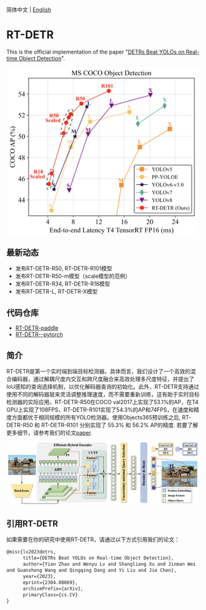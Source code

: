 简体中文 | [English](README.md)

# RT-DETR 

This is the official implementation of the paper "[DETRs Beat YOLOs on Real-time Object Detection](https://arxiv.org/abs/2304.08069)".

<div align="center">
  <img src="./assets/performance.png" width=500 >
</div>

## 最新动态

- 发布RT-DETR-R50, RT-DETR-R101模型
- 发布RT-DETR-R50-m模型（scale模型的范例）
- 发布RT-DETR-R34, RT-DETR-R18模型
- 发布RT-DETR-L, RT-DETR-X模型


## 代码仓库
- [RT-DETR-paddle](./rtdetr_paddle)
- [RT-DETR--pytorch](./rtdetr_pytorch)


## 简介
<!-- We propose a **R**eal-**T**ime **DE**tection **TR**ansformer (RT-DETR), the first real-time end-to-end object detector to our best knowledge. Specifically, we design an efficient hybrid encoder to efficiently process multi-scale features by decoupling the intra-scale interaction and cross-scale fusion, and propose IoU-aware query selection to improve the initialization of object queries. In addition, our proposed detector supports flexibly adjustment of the inference speed by using different decoder layers without the need for retraining, which facilitates the practical application of real-time object detectors. Our RT-DETR-L achieves 53.0% AP on COCO val2017 and 114 FPS on T4 GPU, while RT-DETR-X achieves 54.8% AP and 74 FPS, outperforming all YOLO detectors of the same scale in both speed and accuracy. Furthermore, our RT-DETR-R50 achieves 53.1% AP and 108 FPS, outperforming DINO-Deformable-DETR-R50 by 2.2% AP in accuracy and by about 21 times in FPS.  -->
RT-DETR是第一个实时端到端目标检测器。具体而言，我们设计了一个高效的混合编码器，通过解耦尺度内交互和跨尺度融合来高效处理多尺度特征，并提出了IoU感知的查询选择机制，以优化解码器查询的初始化。此外，RT-DETR支持通过使用不同的解码器层来灵活调整推理速度，而不需要重新训练，这有助于实时目标检测器的实际应用。RT-DETR-R50在COCO val2017上实现了53.1%的AP，在T4 GPU上实现了108FPS，RT-DETR-R101实现了54.3%的AP和74FPS，在速度和精度方面都优于相同规模的所有YOLO检测器。使用Objects365预训练之后, RT-DETR-R50 和 RT-DETR-R101 分别实现了 55.3% 和 56.2% AP的精度.
若要了解更多细节，请参考我们的论文[paper](https://arxiv.org/abs/2304.08069).

<div align="center">
  <img src="./assets/framework.png" width=500 >
</div>

## 引用RT-DETR
如果需要在你的研究中使用RT-DETR，请通过以下方式引用我们的论文：
```
@misc{lv2023detrs,
      title={DETRs Beat YOLOs on Real-time Object Detection},
      author={Yian Zhao and Wenyu Lv and Shangliang Xu and Jinman Wei and Guanzhong Wang and Qingqing Dang and Yi Liu and Jie Chen},
      year={2023},
      eprint={2304.08069},
      archivePrefix={arXiv},
      primaryClass={cs.CV}
}
```
